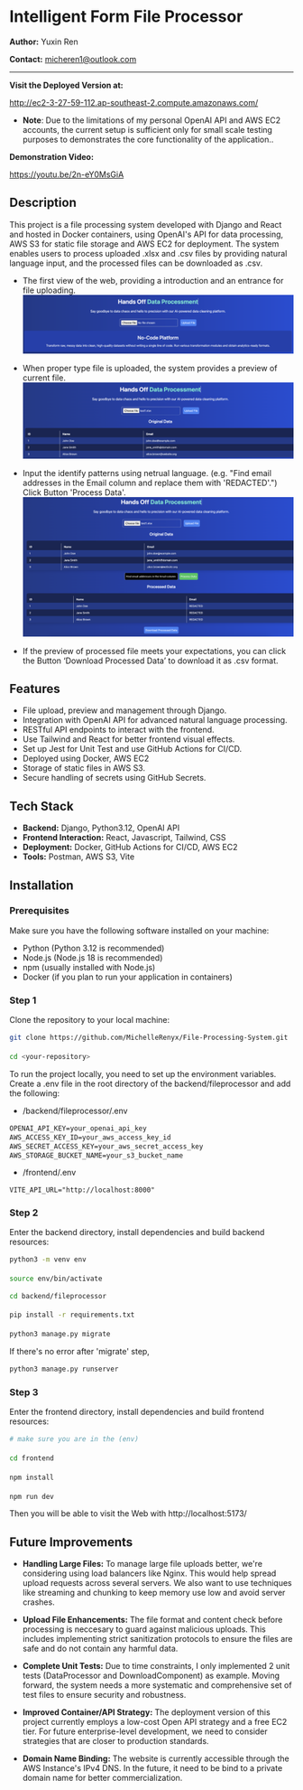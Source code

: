 # Intelligent Form File Processor
**Author:** Yuxin Ren

**Contact:** micheren1@outlook.com

---
**Visit the Deployed Version at:**

http://ec2-3-27-59-112.ap-southeast-2.compute.amazonaws.com/
- **Note**: Due to the limitations of my personal OpenAI API and AWS EC2 accounts, the current setup is sufficient only for small scale testing purposes to demonstrates the core functionality of the application..

**Demonstration Video:**

https://youtu.be/2n-eY0MsGiA

## Description
This project is a file processing system developed with Django and React and hosted in Docker containers, using OpenAI's API for data processing, AWS S3 for static file storage and AWS EC2 for deployment. The system enables users to process uploaded .xlsx and .csv files by providing natural language input, and the processed files can be downloaded as .csv.

- The first view of the web, providing a introduction and an entrance for file uploading.
![FirstView](/firstview.png)

- When proper type file is uploaded, the system provides a preview of current file.
![FileUploadedView](/fileuploaded.png)

- Input the identify patterns using netrual language. (e.g. "Find email addresses in the Email column and replace
them with 'REDACTED'.") Click Button 'Process Data'.
![ProcessedView](/processed.png)

- If the preview of processed file meets your expectations, you can click the Button ‘Download Processed Data’ to download it as .csv format.

## Features
- File upload, preview and management through Django.
- Integration with OpenAI API for advanced natural language processing.
- RESTful API endpoints to interact with the frontend.
- Use Tailwind and React for better frontend visual effects.
- Set up Jest for Unit Test and use GitHub Actions for CI/CD.
- Deployed using Docker, AWS EC2
- Storage of static files in AWS S3.
- Secure handling of secrets using GitHub Secrets.

## Tech Stack
- **Backend:** Django, Python3.12, OpenAI API
- **Frontend Interaction:** React, Javascript, Tailwind, CSS
- **Deployment:** Docker, GitHub Actions for CI/CD, AWS EC2
- **Tools:** Postman, AWS S3, Vite

## Installation
### Prerequisites
Make sure you have the following software installed on your machine:
- Python (Python 3.12 is recommended)
- Node.js (Node.js 18 is recommended)
- npm (usually installed with Node.js)
- Docker (if you plan to run your application in containers)
### Step 1
Clone the repository to your local machine:
```bash
git clone https://github.com/MichelleRenyx/File-Processing-System.git

cd <your-repository>
```
To run the project locally, you need to set up the environment variables. Create a .env file in the root directory of the backend/fileprocessor and add the following:
- /backend/fileprocessor/.env
```env
OPENAI_API_KEY=your_openai_api_key
AWS_ACCESS_KEY_ID=your_aws_access_key_id
AWS_SECRET_ACCESS_KEY=your_aws_secret_access_key
AWS_STORAGE_BUCKET_NAME=your_s3_bucket_name
```
- /frontend/.env
```env
VITE_API_URL="http://localhost:8000"
```
### Step 2
Enter the backend directory, install dependencies and build backend resources:
```bash
python3 -m venv env

source env/bin/activate
```
```bash
cd backend/fileprocessor

pip install -r requirements.txt

python3 manage.py migrate
```
If there's no error after 'migrate' step,
```bash
python3 manage.py runserver
```
### Step 3
Enter the frontend directory, install dependencies and build frontend resources:
```bash
# make sure you are in the (env)

cd frontend

npm install

npm run dev
```
Then you will be able to visit the Web with http://localhost:5173/

## Future Improvements
* **Handling Large Files:** To manage large file uploads better, we're considering using load balancers like Nginx. This would help spread upload requests across several servers. We also want to use techniques like streaming and chunking to keep memory use low and avoid server crashes.

* **Upload File Enhancements:** The file format and content check before processing is neccesary to guard against malicious uploads. This includes implementing strict sanitization protocols to ensure the files are safe and do not contain any harmful data.

* **Complete Unit Tests:** Due to time constraints, I only implemented 2 unit tests (DataProcessor and DownloadComponent) as example. Moving forward, the system needs a more systematic and comprehensive set of test files to ensure security and robustness.

* **Improved Container/API Strategy:** The deployment version of this project currently employs a low-cost Open API strategy and a free EC2 tier. For future enterprise-level development, we need to consider strategies that are closer to production standards.

* **Domain Name Binding:** The website is currently accessible through the AWS Instance's IPv4 DNS. In the future, it need to be bind to a private domain name for better commercialization.